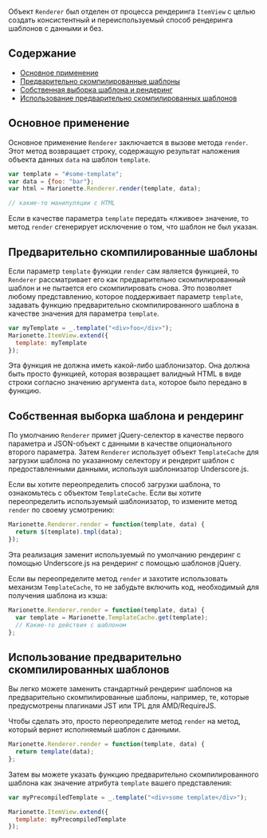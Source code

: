 Объект `Renderer` был отделен от процесса рендеринга `ItemView` с целью создать консистентный и переиспользуемый 
способ рендеринга шаблонов с данными и без.

## Содержание

* [Основное применение](#basic-usage)
* [Предварительно скомпилированные шаблоны](#pre-compiled-templates)
* [Собственная выборка шаблона и рендеринг](#custom-template-selection-and-rendering)
* [Использование предварительно скомпилированных шаблонов](#using-pre-compiled-templates)

## <a name="basic-usage"></a> Основное применение

Основное применение `Renderer` заключается в вызове метода `render`. Этот метод возвращает строку, содержащую результат 
наложения объекта данных `data` на шаблон `template`.

```js
var template = "#some-template";
var data = {foo: "bar"};
var html = Marionette.Renderer.render(template, data);

// какие-то манипуляции с HTML
```

Если в качестве параметра `template` передать &laquo;лживое&raquo; значение, то метод `render` сгенерирует исключение о том, что шаблон не был указан.

## <a name="pre-compiled-templates"></a> Предварительно скомпилированные шаблоны

Если параметр `template` функции `render` сам является функцией, то `Renderer` рассматривает его как предварительно скомпилированный
шаблон и не пытается его скомпилировать снова. Это позволяет любому представлению, которое поддерживает параметр `template`, задавать 
функцию предварительно скомпилированного шаблона в качестве значения для параметра `template`.

```js
var myTemplate = _.template("<div>foo</div>");
Marionette.ItemView.extend({
  template: myTemplate
});
```

Эта функция не должна иметь какой-либо шаблонизатор. Она должна быть просто функцией, которая возвращает валидный HTML в виде строки
согласно значению аргумента `data`, которое было передано в функцию.

## <a name="custom-template-selection-and-rendering"></a> Собственная выборка шаблона и рендеринг

По умолчанию `Renderer` примет jQuery-селектор в качестве первого параметра и JSON-объект с данными в качестве опционального 
второго параметра. Затем `Renderer` использует объект `TemplateCache` для загрузки шаблона по указанному селектору и 
рендерит шаблон с предоставленными данными, используя шаблонизатор Underscore.js.

Если вы хотите переопределить способ загрузки шаблона, то ознакомьтесь с объектом `TemplateCache`. Если вы хотите 
переопределить используемый шаблонизатор, то измените метод `render` по своему усмотрению:

```js
Marionette.Renderer.render = function(template, data) {
  return $(template).tmpl(data);
});
```

Эта реализация заменит используемый по умолчанию рендеринг с помощью Underscore.js 
на рендеринг с помощью шаблонов jQuery.

Если вы переопределите метод `render` и захотите использовать механизм `TemplateCache`, то не забудьте включить код, 
необходимый для получения шаблона из кэша: 

```js
Marionette.Renderer.render = function(template, data) {
  var template = Marionette.TemplateCache.get(template);
  // Какие-то действия с шаблоном
};
```

## <a name="using-pre-compiled-templates"></a> Использование предварительно скомпилированных шаблонов

Вы легко можете заменить стандартный рендеринг шаблонов на предварительно скомпилированные шаблоны, 
например, те, которые предусмотрены плагинами JST или TPL для AMD/RequireJS.

Чтобы сделать это, просто переопределите метод `render` на метод, который вернет исполняемый шаблон с данными.

```js
Marionette.Renderer.render = function(template, data) {
  return template(data);
};
```

Затем вы можете указать функцию предварительно скомпилированного шаблона как значение атрибута `template` вашего 
представления:

```js
var myPrecompiledTemplate = _.template("<div>some template</div>");

Marionette.ItemView.extend({
  template: myPrecompiledTemplate
});
```